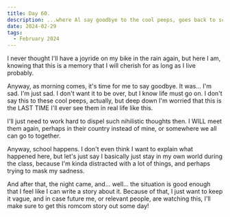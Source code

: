 ```yaml
---
title: Day 60.
description: ...where Al say goodbye to the cool peeps, goes back to school, and received a shocking revelation.
date: 2024-02-29
tags: 
  - February 2024
---
```


I never thought I'll have a joyride on my bike in the rain again, but here I am, knowing that this is a memory that I will cherish for as long as I live probably.

Anyway, as morning comes, it's time for me to say goodbye. It was... I'm sad. I'm just sad. I don't want it to be over, but I know life must go on. I don't say this to these cool peeps, actually, but deep down I'm worried that this is the LAST TIME I'll ever see them in real life like this.

I'll just need to work hard to dispel such nihilistic thoughts then. I WILL meet them again, perhaps in their country instead of mine, or somewhere we all can go to together.

Anyway, school happens. I don't even think I want to explain what happened here, but let's just say I basically just stay in my own world during the class, because I'm kinda distracted with a lot of things, and perhaps trying to mask my sadness.

And after that, the night came, and... well... the situation is good enough that I feel like I can write a story about it. Because of that, I just want to keep it vague, and in case future me, or relevant people, are watching this, I'll make sure to get this romcom story out some day!